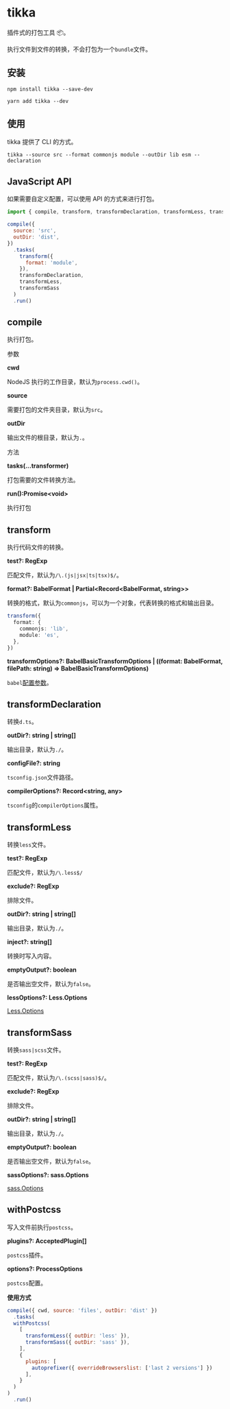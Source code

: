# tikka

插件式的打包工具 📦。

执行文件到文件的转换，不会打包为一个`bundle`文件。

## 安装

```shell
npm install tikka --save-dev
```

```shell
yarn add tikka --dev
```

## 使用

tikka 提供了 CLI 的方式。

```shell
tikka --source src --format commonjs module --outDir lib esm --declaration
```

## JavaScript API

如果需要自定义配置，可以使用 API 的方式来进行打包。

```javascript
import { compile, transform, transformDeclaration, transformLess, transformSass } from 'tikka'

compile({
  source: 'src',
  outDir: 'dist',
})
  .tasks(
    transform({
      format: 'module',
    }),
    transformDeclaration,
    transformLess,
    transformSass
  )
  .run()
```

## compile

执行打包。

参数

**cwd**

NodeJS 执行的工作目录，默认为`process.cwd()`。

**source**

需要打包的文件夹目录，默认为`src`。

**outDir**

输出文件的根目录，默认为`.`。

方法

**tasks(...transformer)**

打包需要的文件转换方法。

**run():Promise\<void>**

执行打包

## transform

执行代码文件的转换。

**test?: RegExp**

匹配文件，默认为`/\.(js|jsx|ts|tsx)$/`。

**format?: BabelFormat | Partial<Record<BabelFormat, string>>**

转换的格式，默认为`commonjs`，可以为一个对象，代表转换的格式和输出目录。

```ts
transform({
  format: {
    commonjs: 'lib',
    module: 'es',
  },
})
```

**transformOptions?: BabelBasicTransformOptions | ((format: BabelFormat, filePath: string) => BabelBasicTransformOptions)**

`babel`[配置参数](https://babeljs.io/docs/en/options)。

## transformDeclaration

转换`d.ts`。

**outDir?: string | string[]**

输出目录，默认为`./`。

**configFile?: string**

`tsconfig.json`文件路径。

**compilerOptions?: Record<string, any>**

`tsconfig`的`compilerOptions`属性。

## transformLess

转换`less`文件。

**test?: RegExp**

匹配文件，默认为`/\.less$/`

**exclude?: RegExp**

排除文件。

**outDir?: string | string[]**

输出目录，默认为`./`。

**inject?: string[]**

转换时写入内容。

**emptyOutput?: boolean**

是否输出空文件，默认为`false`。

**lessOptions?: Less.Options**

[Less.Options](https://lesscss.org/usage/#less-options)

## transformSass

转换`sass|scss`文件。

**test?: RegExp**

匹配文件，默认为`/\.(scss|sass)$/`。

**exclude?: RegExp**

排除文件。

**outDir?: string | string[]**

输出目录，默认为`./`。

**emptyOutput?: boolean**

是否输出空文件，默认为`false`。

**sassOptions?: sass.Options**

[sass.Options](https://sass-lang.com/documentation/js-api#options)

## withPostcss

写入文件前执行`postcss`。

**plugins?: AcceptedPlugin[]**

`postcss`插件。

**options?: ProcessOptions**

`postcss`配置。

**使用方式**

```js
compile({ cwd, source: 'files', outDir: 'dist' })
  .tasks(
  withPostcss(
    [
      transformLess({ outDir: 'less' }), 
      transformSass({ outDir: 'sass' }),
    ], 
    {
      plugins: [
        autoprefixer({ overrideBrowserslist: ['last 2 versions'] })
      ],
    }
  )
)
  .run()
```

